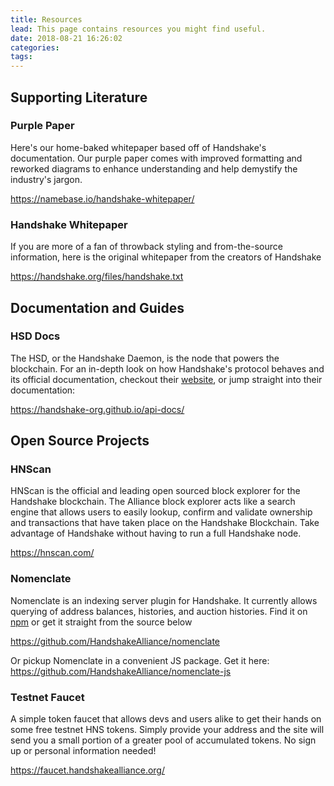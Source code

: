 ```yaml
---
title: Resources
lead: This page contains resources you might find useful.
date: 2018-08-21 16:26:02
categories:
tags:
---
```


<!-- Use 1 # for Giant Text; 2# to get a greater side nav item; 3 # for a child side nav item  -->

## Supporting Literature

### Purple Paper
Here's our home-baked whitepaper based off of Handshake's documentation. Our purple paper comes with improved formatting and reworked diagrams to enhance understanding and help demystify the industry's jargon.

https://namebase.io/handshake-whitepaper/

### Handshake Whitepaper
If you are more of a fan of throwback styling and from-the-source information, here is the original whitepaper from the creators of Handshake

https://handshake.org/files/handshake.txt

## Documentation and Guides
### HSD Docs
The HSD, or the Handshake Daemon, is the node that powers the blockchain. For an in-depth look on how Handshake's protocol behaves and its official documentation, checkout their [website](https://handshake-org.github.io/), or jump straight into their documentation:

https://handshake-org.github.io/api-docs/

## Open Source Projects
### HNScan
HNScan is the official and leading open sourced block explorer for the Handshake blockchain. The Alliance block explorer acts like a search engine that allows users to easily lookup, confirm and validate ownership and transactions that have taken place on the Handshake Blockchain. Take advantage of Handshake without having to run a full Handshake node.

https://hnscan.com/

### Nomenclate
Nomenclate is an indexing server plugin for Handshake. It currently allows querying of address balances, histories, and auction histories. Find it on [npm](https://www.npmjs.com/package/nomenclate) or get it straight from the source below

https://github.com/HandshakeAlliance/nomenclate

Or pickup Nomenclate in a convenient JS package. Get it here: https://github.com/HandshakeAlliance/nomenclate-js


### Testnet Faucet
A simple token faucet that allows devs and users alike to get their hands on some free testnet HNS tokens. Simply provide your address and the site will send you a small portion of a greater pool of accumulated tokens. No sign up or personal information needed!

https://faucet.handshakealliance.org/

<!-- Paid Products? -->

